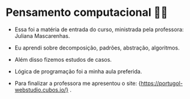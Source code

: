 #  Pensamento computacional :woman_teacher:



- Essa foi a matéria de entrada do curso, ministrada pela professora: Juliana Mascarenhas.

- Eu aprendi sobre decomposição, padrões, abstração, algoritmos.

- Além disso fizemos estudos de casos.

- Lógica de programação foi a minha aula preferida.

- Para finalizar a professora me apresentou o site: {https://portugol-webstudio.cubos.io/} .

  

 
